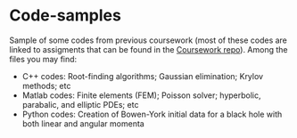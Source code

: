 # Code-samples

Sample of some codes from previous coursework (most of these codes are linked to assigments that can be found in the [Coursework repo](https://gitlab.com/rio-gutierrez/coursework/-/tree/main)). Among the files you may find:

- C++ codes: Root-finding algorithms; Gaussian elimination; Krylov methods; etc
- Matlab codes: Finite elements (FEM); Poisson solver; hyperbolic, parabalic, and elliptic PDEs; etc
- Python codes: Creation of Bowen-York initial data for a black hole with both linear and angular momenta
